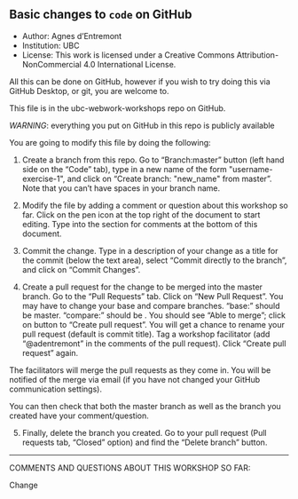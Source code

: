 ## Basic changes to `code` on GitHub

* Author: Agnes d’Entremont
* Institution: UBC
* License: This work is licensed under a Creative Commons Attribution-NonCommercial 4.0 International License.

All this can be done on GitHub, however if you wish to try doing this via GitHub Desktop, or git, you are welcome to.  

This file is in the ubc-webwork-workshops repo on GitHub. 

*WARNING*: everything you put on GitHub in this repo is publicly available

You are going to modify this file by doing the following:

1. Create a branch from this repo. 
Go to “Branch:master” button (left hand side on the “Code” tab), type in a new name of the form "username-exercise-1", and click on “Create branch: "new_name" from master”.  Note that you can’t have spaces in your branch name.  

2. Modify the file by adding a comment or question about this workshop so far. 
Click on the pen icon at the top right of the document to start editing.  Type into the section for comments at the bottom of this document.  

3. Commit the change.
Type in a description of your change as a title for the commit (below the text area), select “Commit directly to the <name-of-your-branch> branch”, and click on “Commit Changes”.  

4. Create a pull request for the change to be merged into the master branch.
Go to the “Pull Requests” tab.  Click on “New Pull Request”. You may have to change your base and compare branches.  “base:” should be master.  “compare:” should be <name-of-your-branch>. You should see “Able to merge”; click on button to “Create pull request”. You will get a chance to rename your pull request (default is commit title). Tag a workshop facilitator (add “@adentremont” in the comments of the pull request).  Click “Create pull request” again.  

The facilitators will merge the pull requests as they come in.  You will be notified of the merge via email (if you have not changed your GitHub communication settings). 

You can then check that both the master branch as well as the branch you created have your comment/question. 

5. Finally, delete the branch you created.
Go to your pull request (Pull requests tab, “Closed” option) and find the “Delete branch” button.  

*******
COMMENTS AND QUESTIONS ABOUT THIS WORKSHOP SO FAR:

Change
